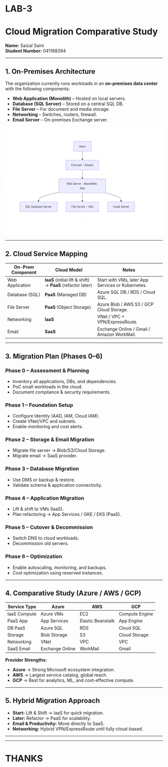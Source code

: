 # LAB-3
# Cloud Migration Comparative Study

**Name:** Saizal Saini  
**Student Number:** 041168394   

---

## 1. On-Premises Architecture

The organization currently runs workloads in an **on-premises data center** with the following components:

- **Web Application (Monolith)** – Hosted on local servers.  
- **Database (SQL Server)** – Stored on a central SQL DB.  
- **File Server** – For document and media storage.  
- **Networking** – Switches, routers, firewall.  
- **Email Server** – On-premises Exchange server.  

![alt text](<Screenshot 2025-09-27 223352-1.png>)

---

## 2. Cloud Service Mapping

| On-Prem Component | Cloud Model | Notes |
|-------------------|-------------|-------|
| Web Application   | **IaaS** (initial lift & shift) → **PaaS** (refactor later) | Start with VMs, later App Services or Kubernetes. |
| Database (SQL)    | **PaaS** (Managed DB) | Azure SQL DB / RDS / Cloud SQL. |
| File Server       | **PaaS** (Object Storage) | Azure Blob / AWS S3 / GCP Cloud Storage. |
| Networking        | **IaaS** | VNet / VPC + VPN/ExpressRoute. |
| Email             | **SaaS** | Exchange Online / Gmail / Amazon WorkMail. |

---

## 3. Migration Plan (Phases 0–6)

### **Phase 0 – Assessment & Planning**
- Inventory all applications, DBs, and dependencies.  
- PoC small workloads in the cloud.  
- Document compliance & security requirements.  

### **Phase 1 – Foundation Setup**
- Configure Identity (AAD, IAM, Cloud IAM).  
- Create VNet/VPC and subnets.  
- Enable monitoring and cost alerts.  

### **Phase 2 – Storage & Email Migration**
- Migrate file server → Blob/S3/Cloud Storage.  
- Migrate email → SaaS provider.  

### **Phase 3 – Database Migration**
- Use DMS or backup & restore.  
- Validate schema & application connectivity.  

### **Phase 4 – Application Migration**
- Lift & shift to VMs (IaaS).  
- Plan refactoring → App Services / GKE / EKS (PaaS).  

### **Phase 5 – Cutover & Decommission**
- Switch DNS to cloud workloads.  
- Decommission old servers.  

### **Phase 6 – Optimization**
- Enable autoscaling, monitoring, and backups.  
- Cost optimization using reserved instances.  

---

## 4. Comparative Study (Azure / AWS / GCP)

| Service Type | **Azure** | **AWS** | **GCP** |
|--------------|-----------|---------|---------|
| IaaS Compute | Azure VMs | EC2 | Compute Engine |
| PaaS App     | App Services | Elastic Beanstalk | App Engine |
| DB PaaS      | Azure SQL | RDS | Cloud SQL |
| Storage      | Blob Storage | S3 | Cloud Storage |
| Networking   | VNet | VPC | VPC |
| SaaS Email   | Exchange Online | WorkMail | Gmail |

**Provider Strengths:**
- **Azure** → Strong Microsoft ecosystem integration.  
- **AWS** → Largest service catalog, global reach.  
- **GCP** → Best for analytics, ML, and cost-effective compute.  

---

## 5. Hybrid Migration Approach
- **Start:** Lift & Shift → IaaS for quick migration.  
- **Later:** Refactor → PaaS for scalability.  
- **Email & Productivity:** Move directly to SaaS.  
- **Networking:** Hybrid VPN/ExpressRoute until fully cloud-based.  

---

---
# THANKS
